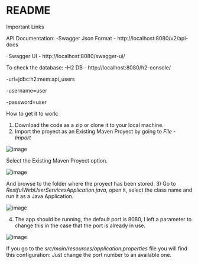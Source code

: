 # README

Important Links

API Documentation:
-Swagger Json Format - http://localhost:8080/v2/api-docs

-Swagger UI - http://localhost:8080/swagger-ui/

To check the database:
-H2 DB - http://localhost:8080/h2-console/

-url=jdbc:h2:mem:api_users

-username=user

-password=user

How to get it to work:
1) Download the code as a zip or clone it to your local machine.
2) Import the proyect as an Existing Maven Proyect by going to _File - Import_

![image](https://user-images.githubusercontent.com/49291080/115636317-12684a80-a2e4-11eb-844a-c42b81883b23.png)

Select the Existing Maven Proyect option.

![image](https://user-images.githubusercontent.com/49291080/115636361-2c099200-a2e4-11eb-8992-d442c2004a01.png)

And browse to the folder where the proyect has been stored.
3) Go to _RestfulWebUserServicesApplication.java_, open it, select the class name and run it as a Java
Application.

![image](https://user-images.githubusercontent.com/49291080/115636395-404d8f00-a2e4-11eb-908a-04b618d61776.png)

4) The app should be running, the default port is 8080, I left a parameter to change this in the case
that the port is already in use.

![image](https://user-images.githubusercontent.com/49291080/115636453-5bb89a00-a2e4-11eb-947a-7be88c761543.png)

If you go to the _src/main/resources/application.properties_ file you will find this configuration:
Just change the port number to an available one.
